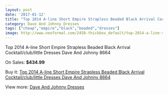 ```yaml
---
layout: post
date: '2017-01-12'
title: "Top 2014 A-line Short Empire Strapless Beaded Black Arrival Cocktail/club/little Dresses Dave And Johnny 8664"
category: Dave And Johnny Dresses
tags: ["cheap","empire","black","beaded","dresses"]
image: http://www.neoformal.com/2458-thickbox_default/top-2014-a-line-short-empire-strapless-beaded-black-arrival-cocktail-club-little-dresses-dave-and-johnny-8664.jpg
---
```

Top 2014 A-line Short Empire Strapless Beaded Black Arrival Cocktail/club/little Dresses Dave And Johnny 8664

On Sales: **$434.99**
<a href="https://www.neoformal.com/en/dave-and-johnny-dresses/928-top-2014-a-line-short-empire-strapless-beaded-black-arrival-cocktail-club-little-dresses-dave-and-johnny-8664.html"><amp-img layout="responsive" width="600" height="600" src="//www.neoformal.com/2458-thickbox_default/top-2014-a-line-short-empire-strapless-beaded-black-arrival-cocktail-club-little-dresses-dave-and-johnny-8664.jpg" alt="Top 2014 A-line Short Empire Strapless Beaded Black Arrival Cocktail/club/little Dresses Dave And Johnny 8664 0" /></a>
<a href="https://www.neoformal.com/en/dave-and-johnny-dresses/928-top-2014-a-line-short-empire-strapless-beaded-black-arrival-cocktail-club-little-dresses-dave-and-johnny-8664.html"><amp-img layout="responsive" width="600" height="600" src="//www.neoformal.com/2459-thickbox_default/top-2014-a-line-short-empire-strapless-beaded-black-arrival-cocktail-club-little-dresses-dave-and-johnny-8664.jpg" alt="Top 2014 A-line Short Empire Strapless Beaded Black Arrival Cocktail/club/little Dresses Dave And Johnny 8664 1" /></a>

Buy it: [Top 2014 A-line Short Empire Strapless Beaded Black Arrival Cocktail/club/little Dresses Dave And Johnny 8664](https://www.neoformal.com/en/dave-and-johnny-dresses/928-top-2014-a-line-short-empire-strapless-beaded-black-arrival-cocktail-club-little-dresses-dave-and-johnny-8664.html "Top 2014 A-line Short Empire Strapless Beaded Black Arrival Cocktail/club/little Dresses Dave And Johnny 8664")

View more: [Dave And Johnny Dresses](https://www.neoformal.com/en/9-dave-and-johnny-dresses "Dave And Johnny Dresses")